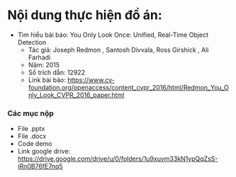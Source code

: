 # Nội dung thực hiện đồ án:
- Tìm hiểu bài báo: You Only Look Once: Unified, Real-Time Object Detection
	- Tác giả: Joseph Redmon , Santosh Divvala, Ross Girshick , Ali Farhadi
	- Năm: 2015
	- Số trích dẫn: 12922
	- Link bài báo: https://www.cv-foundation.org/openaccess/content_cvpr_2016/html/Redmon_You_Only_Look_CVPR_2016_paper.html

### Các mục nộp
- File .pptx
- File .docx
- Code demo
- Link google drive: https://drive.google.com/drive/u/0/folders/1u9xuvm33kN1ypQqZsS-iRn0B76fE7nq5
